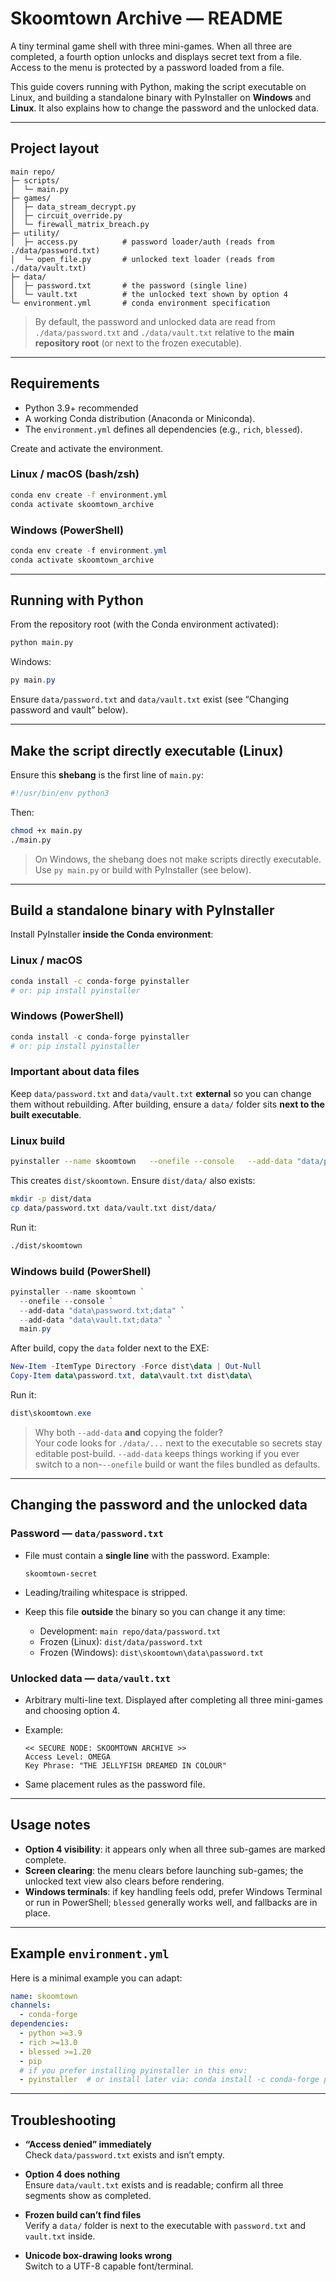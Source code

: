 # Skoomtown Archive — README

A tiny terminal game shell with three mini-games. When all three are completed, a fourth option unlocks and displays secret text from a file. Access to the menu is protected by a password loaded from a file.

This guide covers running with Python, making the script executable on Linux, and building a standalone binary with PyInstaller on **Windows** and **Linux**. It also explains how to change the password and the unlocked data.

---

## Project layout

```
main repo/
├─ scripts/
│  └─ main.py
├─ games/
│  ├─ data_stream_decrypt.py
│  ├─ circuit_override.py
│  └─ firewall_matrix_breach.py
├─ utility/
│  ├─ access.py          # password loader/auth (reads from ./data/password.txt)
│  └─ open_file.py       # unlocked text loader (reads from ./data/vault.txt)
├─ data/
│  ├─ password.txt       # the password (single line)
│  └─ vault.txt          # the unlocked text shown by option 4
└─ environment.yml       # conda environment specification
```
> By default, the password and unlocked data are read from `./data/password.txt` and `./data/vault.txt` relative to the **main repository root** (or next to the frozen executable).

---

## Requirements

- Python 3.9+ recommended  
- A working Conda distribution (Anaconda or Miniconda).
- The `environment.yml` defines all dependencies (e.g., `rich`, `blessed`).

Create and activate the environment.

### Linux / macOS (bash/zsh)

```bash
conda env create -f environment.yml
conda activate skoomtown_archive
```

### Windows (PowerShell)

```powershell
conda env create -f environment.yml
conda activate skoomtown_archive
```


---

## Running with Python

From the repository root (with the Conda environment activated):

```bash
python main.py
```

Windows:

```powershell
py main.py
```

Ensure `data/password.txt` and `data/vault.txt` exist (see “Changing password and vault” below).

---

## Make the script directly executable (Linux)

Ensure this **shebang** is the first line of `main.py`:

```python
#!/usr/bin/env python3
```

Then:

```bash
chmod +x main.py
./main.py
```

> On Windows, the shebang does not make scripts directly executable. Use `py main.py` or build with PyInstaller (see below).

---

## Build a standalone binary with PyInstaller

Install PyInstaller **inside the Conda environment**:

### Linux / macOS

```bash
conda install -c conda-forge pyinstaller
# or: pip install pyinstaller
```

### Windows (PowerShell)

```powershell
conda install -c conda-forge pyinstaller
# or: pip install pyinstaller
```

### Important about data files

Keep `data/password.txt` and `data/vault.txt` **external** so you can change them without rebuilding. After building, ensure a `data/` folder sits **next to the built executable**.

### Linux build

```bash
pyinstaller --name skoomtown   --onefile --console   --add-data "data/password.txt:data"   --add-data "data/vault.txt:data"   main.py
```

This creates `dist/skoomtown`. Ensure `dist/data/` also exists:

```bash
mkdir -p dist/data
cp data/password.txt data/vault.txt dist/data/
```

Run it:

```bash
./dist/skoomtown
```

### Windows build (PowerShell)

```powershell
pyinstaller --name skoomtown `
  --onefile --console `
  --add-data "data\password.txt;data" `
  --add-data "data\vault.txt;data" `
  main.py
```

After build, copy the `data` folder next to the EXE:

```powershell
New-Item -ItemType Directory -Force dist\data | Out-Null
Copy-Item data\password.txt, data\vault.txt dist\data\
```

Run it:

```powershell
dist\skoomtown.exe
```

> Why both `--add-data` **and** copying the folder?  
> Your code looks for `./data/...` next to the executable so secrets stay editable post-build. `--add-data` keeps things working if you ever switch to a non-`--onefile` build or want the files bundled as defaults.

---

## Changing the password and the unlocked data

### Password — `data/password.txt`

- File must contain a **single line** with the password. Example:

  ```
  skoomtown-secret
  ```

- Leading/trailing whitespace is stripped.
- Keep this file **outside** the binary so you can change it any time:
  - Development: `main repo/data/password.txt`
  - Frozen (Linux): `dist/data/password.txt`
  - Frozen (Windows): `dist\skoomtown\data\password.txt`

### Unlocked data — `data/vault.txt`

- Arbitrary multi-line text. Displayed after completing all three mini-games and choosing option 4.
- Example:

  ```
  << SECURE NODE: SKOOMTOWN ARCHIVE >>
  Access Level: OMEGA
  Key Phrase: "THE JELLYFISH DREAMED IN COLOUR"
  ```

- Same placement rules as the password file.

---

## Usage notes

- **Option 4 visibility**: it appears only when all three sub-games are marked complete.
- **Screen clearing**: the menu clears before launching sub-games; the unlocked text view also clears before rendering.
- **Windows terminals**: if key handling feels odd, prefer Windows Terminal or run in PowerShell; `blessed` generally works well, and fallbacks are in place.

---

## Example `environment.yml`

Here is a minimal example you can adapt:

```yaml
name: skoomtown
channels:
  - conda-forge
dependencies:
  - python >=3.9
  - rich >=13.0
  - blessed >=1.20
  - pip
  # if you prefer installing pyinstaller in this env:
  - pyinstaller  # or install later via: conda install -c conda-forge pyinstaller
```

---

## Troubleshooting

- **“Access denied” immediately**  
  Check `data/password.txt` exists and isn’t empty.

- **Option 4 does nothing**  
  Ensure `data/vault.txt` exists and is readable; confirm all three segments show as completed.

- **Frozen build can’t find files**  
  Verify a `data/` folder is next to the executable with `password.txt` and `vault.txt` inside.

- **Unicode box-drawing looks wrong**  
  Switch to a UTF-8 capable font/terminal.
